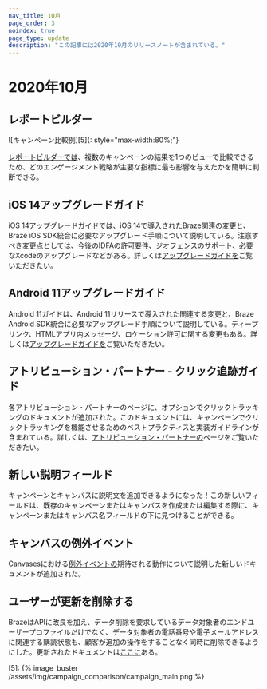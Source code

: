 ```yaml
---
nav_title: 10月
page_order: 3
noindex: true
page_type: update
description: "この記事には2020年10月のリリースノートが含まれている。"
---
```


# 2020年10月

## レポートビルダー

![キャンペーン比較例][5]{: style="max-width:80%;"}

[レポートビルダーでは]({{site.baseurl}}/report_builder)、複数のキャンペーンの結果を1つのビューで比較できるため、どのエンゲージメント戦略が主要な指標に最も影響を与えたかを簡単に判断できる。

## iOS 14アップグレードガイド

iOS 14アップグレードガイドでは、iOS 14で導入されたBraze関連の変更と、Braze iOS SDK統合に必要なアップグレード手順について説明している。注意すべき変更点としては、今後のIDFAの許可要件、ジオフェンスのサポート、必要なXcodeのアップグレードなどがある。詳しくは[アップグレードガイドを]({{site.baseurl}}/developer_guide/platform_integration_guides/ios/initial_sdk_setup/overview/)ご覧いただきたい。 

## Android 11アップグレードガイド

Android 11ガイドは、Android 11リリースで導入された関連する変更と、Braze Android SDK統合に必要なアップグレード手順について説明している。ディープリンク、HTMLアプリ内メッセージ、ロケーション許可に関する変更もある。詳しくは[アップグレードガイドを]({{site.baseurl}}/developer_guide/platform_integration_guides/android/android_11/)ご覧いただきたい。

## アトリビューション・パートナー - クリック追跡ガイド

各アトリビューション・パートナーのページに、オプションでクリックトラッキングのドキュメントが追加された。このドキュメントには、キャンペーンでクリックトラッキングを機能させるためのベストプラクティスと実装ガイドラインが含まれている。詳しくは、[アトリビューション・パートナーの]({{site.baseurl}}/partners/advertising_technologies/attribution/)ページをご覧いただきたい。 

## 新しい説明フィールド

キャンペーンとキャンバスに説明文を追加できるようになった！この新しいフィールドは、既存のキャンペーンまたはキャンバスを作成または編集する際に、キャンペーンまたはキャンバス名フィールドの下に見つけることができる。 

## キャンバスの例外イベント

Canvasesにおける[例外イベントの]({{site.baseurl}}/user_guide/engagement_tools/canvas/create_a_canvas/exception_events/)期待される動作について説明した新しいドキュメントが追加された。 

## ユーザーが更新を削除する

BrazeはAPIに改良を加え、データ削除を要求しているデータ対象者のエンドユーザープロファイルだけでなく、データ対象者の電話番号や電子メールアドレスに関連する購読状態も、顧客が追加の操作をすることなく同時に削除できるようにした。更新されたドキュメントは[ここに]({{site.baseurl}}/help/dp-technical-assistance/#braze-recommendation-2)ある。

[5]: {% image_buster /assets/img/campaign_comparison/campaign_main.png %} 